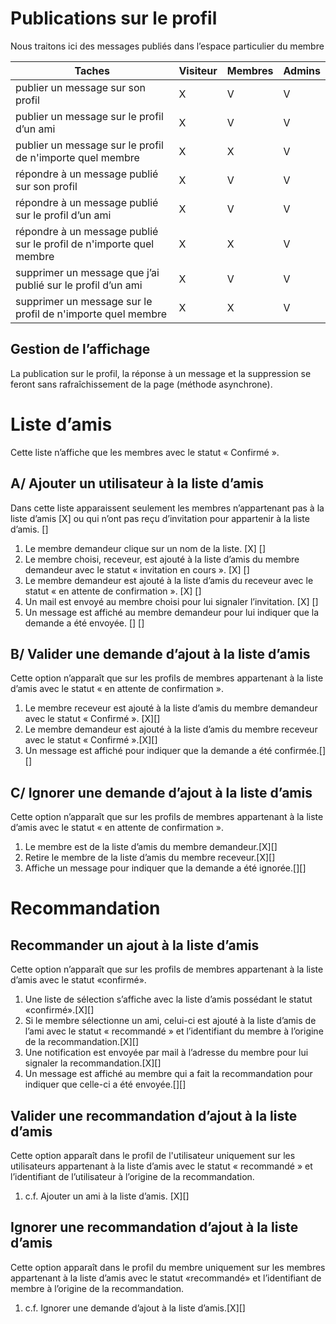 # Publications sur le profil
Nous traitons ici des messages publiés dans l’espace particulier du membre

| Taches | Visiteur | Membres | Admins |
| ----- | -------- | ------- | ------ |
| publier un message sur son profil | X | V |V|
| publier un message sur le profil d’un ami | X | V |V|
| publier un message sur le profil de n'importe quel membre | X | X |V|
| répondre à un message publié sur son profil | X | V |V|
| répondre à un message publié sur le profil d’un ami | X | V |V|
| répondre à un message publié sur le profil de n'importe quel membre | X | X |V|
| supprimer un message que j’ai publié sur le profil d’un ami | X | V |V|
| supprimer un message sur le profil de n'importe quel membre | X | X |V|

## Gestion de l’affichage
La publication sur le profil, la réponse à un message et la suppression se
feront sans rafraîchissement de la page (méthode asynchrone).

# Liste d’amis
Cette liste n’affiche que les membres avec le statut « Confirmé ».

## A/ Ajouter un utilisateur à la liste d’amis
Dans cette liste apparaissent seulement les membres n’appartenant pas à la
liste d’amis [X] ou qui n’ont pas reçu d’invitation pour appartenir à la liste d’amis. []

1. Le membre demandeur clique sur un nom de la liste. [X] []
2. Le membre choisi, receveur, est ajouté à la liste d’amis du membre
demandeur avec le statut « invitation en cours ». [X] []
3. Le membre demandeur est ajouté à la liste d’amis du receveur avec le
statut « en attente de confirmation ». [X] []
4. Un mail est envoyé au membre choisi pour lui signaler l’invitation. [X] []
5. Un message est affiché au membre demandeur pour lui indiquer que la
demande a été envoyée. [] []

## B/ Valider une demande d’ajout à la liste d’amis
Cette option n’apparaît que sur les profils de membres appartenant à la liste
d’amis avec le statut « en attente de confirmation ».

1. Le membre receveur est ajouté à la liste d’amis du membre demandeur
avec le statut « Confirmé ». [X][]
2. Le membre demandeur est ajouté à la liste d’amis du membre receveur
avec le statut « Confirmé ».[X][]
3. Un message est affiché pour indiquer que la demande a été confirmée.[][]

## C/ Ignorer une demande d’ajout à la liste d’amis
Cette option n’apparaît que sur les profils de membres appartenant à la liste
d’amis avec le statut « en attente de confirmation ».

1. Le membre est de la liste d’amis du membre demandeur.[X][]
2. Retire le membre de la liste d’amis du membre receveur.[X][]
3. Affiche un message pour indiquer que la demande a été ignorée.[][]

# Recommandation

## Recommander un ajout à la liste d’amis
Cette option n’apparaît que sur les profils de membres appartenant à la
liste d’amis avec le statut «confirmé».

1. Une liste de sélection s’affiche avec la liste d’amis possédant le
statut «confirmé».[X][]
2. Si le membre sélectionne un ami, celui-ci est ajouté à la liste
d’amis de l’ami avec le statut «
recommandé » et l’identifiant du membre à l’origine de la recommandation.[X][]
3. Une notification est envoyée par mail à l’adresse du membre pour lui
signaler la recommandation.[X][]
4. Un message est affiché au membre qui a fait la recommandation pour
indiquer que celle-ci a été envoyée.[][]

## Valider une recommandation d’ajout à la liste d’amis
Cette option apparaît dans le profil de l'utilisateur uniquement sur les
utilisateurs appartenant à la liste d’amis avec le statut « recommandé »
et l’identifiant de l’utilisateur à l’origine de la recommandation.

1. c.f. Ajouter un ami à la liste d’amis. [X][]

## Ignorer une recommandation d’ajout à la liste d’amis
Cette option apparaît dans le profil du membre uniquement sur les membres
appartenant à la liste d’amis avec le statut «recommandé» et
l’identifiant de membre à l’origine de la recommandation.

1. c.f. Ignorer une demande d’ajout à la liste d’amis.[X][]
